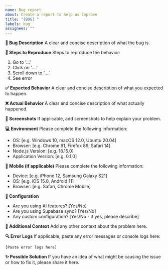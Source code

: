 ```yaml
---
name: Bug report
about: Create a report to help us improve
title: "[BUG] "
labels: bug
assignees: ""
---
```


**🐛 Bug Description**
A clear and concise description of what the bug is.

**🔄 Steps to Reproduce**
Steps to reproduce the behavior:

1. Go to '...'
2. Click on '....'
3. Scroll down to '....'
4. See error

**✅ Expected Behavior**
A clear and concise description of what you expected to happen.

**❌ Actual Behavior**
A clear and concise description of what actually happened.

**📸 Screenshots**
If applicable, add screenshots to help explain your problem.

**💻 Environment**
Please complete the following information:

- OS: [e.g. Windows 10, macOS 12.0, Ubuntu 20.04]
- Browser: [e.g. Chrome 91, Firefox 89, Safari 14]
- Node.js Version: [e.g. 18.15.0]
- Application Version: [e.g. 0.1.0]

**📱 Mobile (if applicable)**
Please complete the following information:

- Device: [e.g. iPhone 12, Samsung Galaxy S21]
- OS: [e.g. iOS 15.0, Android 11]
- Browser: [e.g. Safari, Chrome Mobile]

**🔧 Configuration**

- Are you using AI features? [Yes/No]
- Are you using Supabase sync? [Yes/No]
- Any custom configuration? [Yes/No - if yes, please describe]

**📄 Additional Context**
Add any other context about the problem here.

**🔍 Error Logs**
If applicable, paste any error messages or console logs here:

```
[Paste error logs here]
```

**✨ Possible Solution**
If you have an idea of what might be causing the issue or how to fix it, please share it here.
